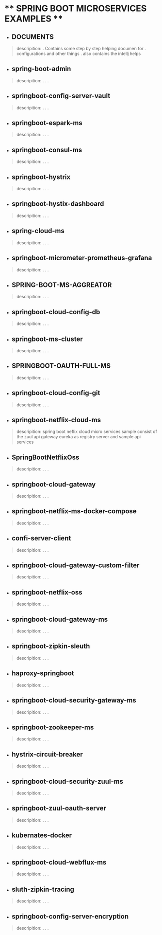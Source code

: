 # ** SPRING BOOT MICROSERVICES EXAMPLES **

* ## DOCUMENTS					
> descripition:
> . Contains some step by step helping documen for 
> . configurations and other things 
> .	also contains the intellj helps 
* ## spring-boot-admin	
> descripition:
> .
> .
> .		
* ## springboot-config-server-vault
> descripition:
> .
> .
> .
* ## springboot-espark-ms				
> descripition:
> .
> .
> .
* ## springboot-consul-ms
> descripition:
> .
> .
> .
* ## springboot-hystrix				
> descripition:
> .
> .
> .
* ## springboot-hystix-dashboard		
> descripition:
> .
> .
> .
* ## spring-cloud-ms					
> descripition:
> .
> .
> .
* ## springboot-micrometer-prometheus-grafana
> descripition:
> .
> .
> .
* ## SPRING-BOOT-MS-AGGREATOR			
> descripition:
> .
> .
> .
* ## springboot-cloud-config-db			
> descripition:
> .
> .
> .
* ## springboot-ms-cluster
> descripition:
> .
> .
> .
* ## SPRINGBOOT-OAUTH-FULL-MS			
> descripition:
> .
> .
> .
* ## springboot-cloud-config-git			
> descripition:
> .
> .
> .
* ## springboot-netflix-cloud-ms
> descripition:
> spring boot neflix cloud micro services sample consist of the 
> zuul api gateway 
> eureka as registry server 
> and sample api services 
* ## SpringBootNetflixOss				
> descripition:
> .
> .
> .
* ## springboot-cloud-gateway			
> descripition:
> .
> .
> .
* ## springboot-netflix-ms-docker-compose
> descripition:
> .
> .
> .
* ## confi-server-client				
> descripition:
> .
> .
> .
* ## springboot-cloud-gateway-custom-filter		
> descripition:
> .
> .
> .
* ## springboot-netflix-oss
> descripition:
> .
> .
> .
* ## springboot-cloud-gateway-ms			
> descripition:
> .
> .
> .
* ## springboot-zipkin-sleuth
> descripition:
> .
> .
> .
* ## haproxy-springboot				
> descripition:
> .
> .
> .
* ## springboot-cloud-security-gateway-ms		
> descripition:
> .
> .
> .
* ## springboot-zookeeper-ms
> descripition:
> .
> .
> .
* ## hystrix-circuit-breaker				
> descripition:
> .
> .
> .
* ## springboot-cloud-security-zuul-ms		
> descripition:
> .
> .
> .
* ## springboot-zuul-oauth-server
> descripition:
> .
> .
> .
* ## kubernates-docker				
> descripition:
> .
> .
> .
* ## springboot-cloud-webflux-ms
> descripition:
> .
> .
> .
* ## sluth-zipkin-tracing				
> descripition:
> .
> .
> .
* ## springboot-config-server-encryption
> descripition:
> .
> .
> .

